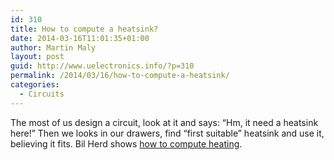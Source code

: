 ```yaml
---
id: 310
title: How to compute a heatsink?
date: 2014-03-16T11:01:35+01:00
author: Martin Maly
layout: post
guid: http://www.uelectronics.info/?p=310
permalink: /2014/03/16/how-to-compute-a-heatsink/
categories:
  - Circuits
---
```

The most of us design a circuit, look at it and says: &#8220;Hm, it need a heatsink here!&#8221; Then we looks in our drawers, find &#8220;first suitable&#8221; heatsink and use it, believing it fits. Bil Herd shows [how to compute heating](http://hackaday.com/2014/03/03/hot-or-not-find-out-how-to-calculate-component-heat-and-why-you-should).